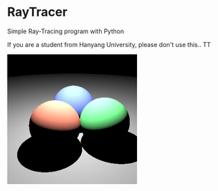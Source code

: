 # RayTracer
Simple Ray-Tracing program with Python

If you are a student from Hanyang University, please don't use this.. TT

<img src="https://github.com/SuperWonjune/RayTracer/blob/master/scenes/four-spheres.xml.png?raw=true">
